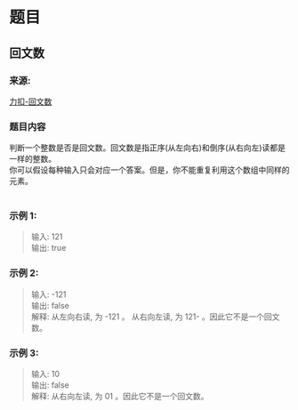# 题目

## 回文数

### 来源:

[力扣-回文数](https://leetcode-cn.com/problems/palindrome-number/)

### 题目内容 

判断一个整数是否是回文数。回文数是指正序(从左向右)和倒序(从右向左)读都是一样的整数。<br/>
你可以假设每种输入只会对应一个答案。但是，你不能重复利用这个数组中同样的元素。<br/>
<br/>


### 示例 1:

> 输入: 121<br/>
> 输出: true<br/>


### 示例 2:

> 输入: -121<br/>
> 输出: false<br/>
> 解释: 从左向右读, 为 -121 。 从右向左读, 为 121- 。因此它不是一个回文数。<br/>


### 示例 3:

> 输入: 10<br/>
> 输出: false<br/>
> 解释: 从右向左读, 为 01 。因此它不是一个回文数。<br/>

